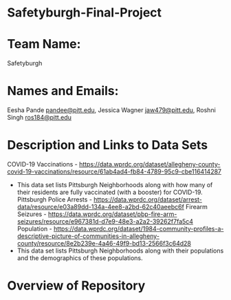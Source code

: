 # Safetyburgh-Final-Project
# Team Name:
Safetyburgh
# Names and Emails:
Eesha Pande pandee@pitt.edu, Jessica Wagner jaw479@pitt.edu, Roshni Singh ros184@pitt.edu
# Description and Links to Data Sets
COVID-19 Vaccinations - https://data.wprdc.org/dataset/allegheny-county-covid-19-vaccinations/resource/61ab4ad4-fb84-4789-95c9-cbe116414287
  - This data set lists Pittsburgh Neighborhoods along with how many of their residents are fully vaccinated (with a booster) for COVID-19.
Pittsburgh Police Arrests - https://data.wprdc.org/dataset/arrest-data/resource/e03a89dd-134a-4ee8-a2bd-62c40aeebc6f
Firearm Seizures - https://data.wprdc.org/dataset/pbp-fire-arm-seizures/resource/e967381d-d7e9-48e3-a2a2-39262f7fa5c4
Population - https://data.wprdc.org/dataset/1984-community-profiles-a-descriptive-picture-of-communities-in-allegheny-county/resource/8e2b239e-4a46-49f9-bd13-2566f3c64d28
  - This data set lists Pittsburgh Neighborhoods along with their populations and the demographics of these populations.
# Overview of Repository
